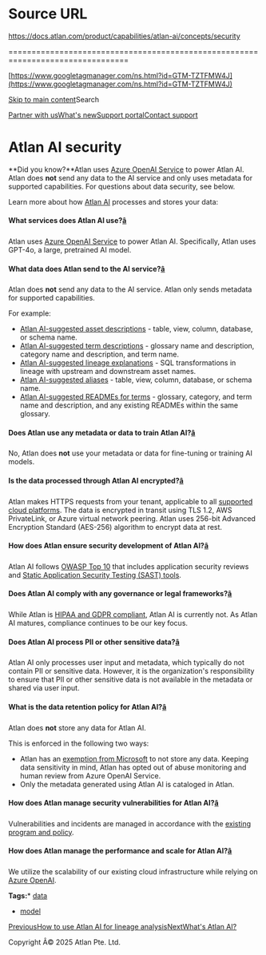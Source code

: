 # Source URL
https://docs.atlan.com/product/capabilities/atlan-ai/concepts/security

================================================================================

<!--
canonical: https://docs.atlan.com/product/capabilities/atlan-ai/concepts/security
link-alternate: https://docs.atlan.com/product/capabilities/atlan-ai/concepts/security
meta-description: Atlan uses [Azure OpenAI Service](https://azure.microsoft.com/en-in/products/cognitive-services/openai-service) to power Atlan AI. Specifically, Atlan uses GPT-4o, a large, pretrained AI model.
meta-docsearch:docusaurus_tag: docs-default-current
meta-docsearch:language: en
meta-docsearch:version: current
meta-docusaurus_locale: en
meta-docusaurus_tag: docs-default-current
meta-docusaurus_version: current
meta-generator: Docusaurus v3.8.1
meta-og-description: Atlan uses [Azure OpenAI Service](https://azure.microsoft.com/en-in/products/cognitive-services/openai-service) to power Atlan AI. Specifically, Atlan uses GPT-4o, a large, pretrained AI model.
meta-og-locale: en
meta-og-title: Atlan AI security | Atlan Documentation
meta-og-url: https://docs.atlan.com/product/capabilities/atlan-ai/concepts/security
meta-twitter:card: summary_large_image
meta-viewport: width=device-width,initial-scale=1
title: Atlan AI security | Atlan Documentation
-->

[https://www.googletagmanager.com/ns.html?id=GTM-TZTFMW4J](https://www.googletagmanager.com/ns.html?id=GTM-TZTFMW4J)

[Skip to main content](#__docusaurus_skipToContent_fallback)Search

[Partner with us](https://docs.google.com/forms/d/e/1FAIpQLScuAIhCm2GS7YFstrOjawbP8J7PUmOynQo7wI2yGCcCyEcVSw/viewform)[What's new](https://shipped.atlan.com/)[Support portal](https://atlan.zendesk.com/auth/v2/login/signin?return_to=https%3A%2F%2Fatlan.zendesk.com%2Fhc%2Fen-us&theme=hc&locale=en-us&brand_id=1900000425113&auth_origin=1900000425113%2Cfalse%2Ctrue)[Contact support](/support/submit-request)

Atlan AI security
=================

**Did you know?**Atlan uses [Azure OpenAI Service](https://azure.microsoft.com/en-in/products/cognitive-services/openai-service) to power Atlan AI. Atlan does **not** send any data to the AI service and only uses metadata for supported capabilities. For questions about data security, see below.

Learn more about how [Atlan AI](/product/capabilities/atlan-ai/concepts/what-is-atlan-ai) processes and stores your data:

#### What services does Atlan AI use?[â](#what-services-does-atlan-ai-use "Direct link to What services does Atlan AI use?")

Atlan uses [Azure OpenAI Service](https://azure.microsoft.com/en-in/products/cognitive-services/openai-service) to power Atlan AI. Specifically, Atlan uses GPT\-4o, a large, pretrained AI model.

#### What data does Atlan send to the AI service?[â](#what-data-does-atlan-send-to-the-ai-service "Direct link to What data does Atlan send to the AI service?")

Atlan does **not** send any data to the AI service. Atlan only sends metadata for supported capabilities.

For example:

* [Atlan AI\-suggested asset descriptions](/product/capabilities/atlan-ai/how-tos/use-atlan-ai-for-documentation) \- table, view, column, database, or schema name.
* [Atlan AI\-suggested term descriptions](/product/capabilities/atlan-ai/how-tos/use-atlan-ai-for-documentation) \- glossary name and description, category name and description, and term name.
* [Atlan AI\-suggested lineage explanations](/product/capabilities/atlan-ai/how-tos/use-atlan-ai-for-lineage-analysis) \- SQL transformations in lineage with upstream and downstream asset names.
* [Atlan AI\-suggested aliases](/product/capabilities/discovery/how-tos/add-an-alias) \- table, view, column, database, or schema name.
* [Atlan AI\-suggested READMEs for terms](/product/capabilities/atlan-ai/how-tos/use-atlan-ai-for-documentation) \- glossary, category, and term name and description, and any existing READMEs within the same glossary.

#### Does Atlan use any metadata or data to train Atlan AI?[â](#does-atlan-use-any-metadata-or-data-to-train-atlan-ai "Direct link to Does Atlan use any metadata or data to train Atlan AI?")

No, Atlan does **not** use your metadata or data for fine\-tuning or training AI models.

#### Is the data processed through Atlan AI encrypted?[â](#is-the-data-processed-through-atlan-ai-encrypted "Direct link to Is the data processed through Atlan AI encrypted?")

Atlan makes HTTPS requests from your tenant, applicable to all [supported cloud platforms](/platform/references/atlan-architecture). The data is encrypted in transit using TLS 1\.2, AWS PrivateLink, or Azure virtual network peering. Atlan uses 256\-bit Advanced Encryption Standard (AES\-256\) algorithm to encrypt data at rest.

#### How does Atlan ensure security development of Atlan AI?[â](#how-does-atlan-ensure-security-development-of-atlan-ai "Direct link to How does Atlan ensure security development of Atlan AI?")

Atlan AI follows [OWASP Top 10](https://owasp.org/www-project-top-ten) that includes application security reviews and [Static Application Security Testing (SAST) tools](https://owasp.org/www-community/Source_Code_Analysis_Tools).

#### Does Atlan AI comply with any governance or legal frameworks?[â](#does-atlan-ai-comply-with-any-governance-or-legal-frameworks "Direct link to Does Atlan AI comply with any governance or legal frameworks?")

While Atlan is [HIPAA and GDPR compliant](https://security.atlan.com), Atlan AI is currently not. As Atlan AI matures, compliance continues to be our key focus.

#### Does Atlan AI process PII or other sensitive data?[â](#does-atlan-ai-process-pii-or-other-sensitive-data "Direct link to Does Atlan AI process PII or other sensitive data?")

Atlan AI only processes user input and metadata, which typically do not contain PII or sensitive data. However, it is the organization's responsibility to ensure that PII or other sensitive data is not available in the metadata or shared via user input.

#### What is the data retention policy for Atlan AI?[â](#what-is-the-data-retention-policy-for-atlan-ai "Direct link to What is the data retention policy for Atlan AI?")

Atlan does **not** store any data for Atlan AI.

This is enforced in the following two ways:

* Atlan has an [exemption from Microsoft](https://learn.microsoft.com/en-us/legal/cognitive-services/openai/data-privacy#how-can-customers-get-an-exemption-from-abuse-monitoring-and-human-review) to not store any data. Keeping data sensitivity in mind, Atlan has opted out of abuse monitoring and human review from Azure OpenAI Service.
* Only the metadata generated using Atlan AI is cataloged in Atlan.

#### How does Atlan manage security vulnerabilities for Atlan AI?[â](#how-does-atlan-manage-security-vulnerabilities-for-atlan-ai "Direct link to How does Atlan manage security vulnerabilities for Atlan AI?")

Vulnerabilities and incidents are managed in accordance with the [existing program and policy](/platform/concepts/high-availability-and-disaster-recovery-ha-dr).

#### How does Atlan manage the performance and scale for Atlan AI?[â](#how-does-atlan-manage-the-performance-and-scale-for-atlan-ai "Direct link to How does Atlan manage the performance and scale for Atlan AI?")

We utilize the scalability of our existing cloud infrastructure while relying on [Azure OpenAI](https://azure.microsoft.com/en-in/solutions/ai/).

**Tags:*** [data](/tags/data)
* [model](/tags/model)

[PreviousHow to use Atlan AI for lineage analysis](/product/capabilities/atlan-ai/how-tos/use-atlan-ai-for-lineage-analysis)[NextWhat's Atlan AI?](/product/capabilities/atlan-ai/concepts/what-is-atlan-ai)

Copyright Â© 2025 Atlan Pte. Ltd.

